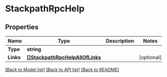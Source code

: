 # StackpathRpcHelp

## Properties

Name | Type | Description | Notes
------------ | ------------- | ------------- | -------------
**Type** | **string** |  | 
**Links** | [**[]StackpathRpcHelpAllOfLinks**](stackpath_rpc_Help_allOf_links.md) |  | [optional] 

[[Back to Model list]](../README.md#documentation-for-models) [[Back to API list]](../README.md#documentation-for-api-endpoints) [[Back to README]](../README.md)


